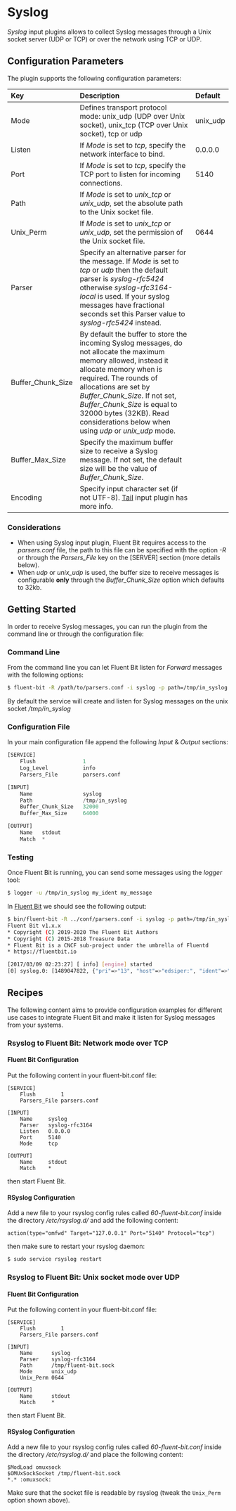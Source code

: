 # Syslog

_Syslog_ input plugins allows to collect Syslog messages through a Unix socket server \(UDP or TCP\) or over the network using TCP or UDP.

## Configuration Parameters

The plugin supports the following configuration parameters:

| Key | Description | Default |
| :--- | :--- | :--- |
| Mode | Defines transport protocol mode: unix\_udp \(UDP over Unix socket\), unix\_tcp \(TCP over Unix socket\), tcp or udp | unix\_udp |
| Listen | If _Mode_ is set to _tcp_, specify the network interface to bind. | 0.0.0.0 |
| Port | If _Mode_ is set to _tcp_, specify the TCP port to listen for incoming connections. | 5140 |
| Path | If _Mode_ is set to _unix\_tcp_ or _unix\_udp_, set the absolute path to the Unix socket file. |  |
| Unix\_Perm | If _Mode_ is set to _unix\_tcp_ or _unix\_udp_, set the permission of the Unix socket file. | 0644 |
| Parser | Specify an alternative parser for the message. If _Mode_ is set to _tcp_ or _udp_ then the default parser is _syslog-rfc5424_ otherwise _syslog-rfc3164-local_ is used. If your syslog messages have fractional seconds set this Parser value to _syslog-rfc5424_ instead. |  |
| Buffer\_Chunk\_Size | By default the buffer to store the incoming Syslog messages, do not allocate the maximum memory allowed, instead it allocate memory when is required. The rounds of allocations are set by _Buffer\_Chunk\_Size_. If not set, _Buffer\_Chunk\_Size_ is equal to 32000 bytes \(32KB\). Read considerations below when using _udp_ or _unix\_udp_ mode. |  |
| Buffer\_Max\_Size | Specify the maximum buffer size to receive a Syslog message. If not set, the default size will be the value of _Buffer\_Chunk\_Size_. |  |
| Encoding | Specify input character set (if not UTF-8).  [Tail](tail.md#encoding) input plugin has more info. |

### Considerations

* When using Syslog input plugin, Fluent Bit requires access to the _parsers.conf_ file, the path to this file can be specified with the option _-R_ or through the _Parsers\_File_ key on the \[SERVER\] section \(more details below\).
* When _udp_ or _unix\_udp_ is used, the buffer size to receive messages is configurable **only** through the _Buffer\_Chunk\_Size_ option which defaults to 32kb.

## Getting Started

In order to receive Syslog messages, you can run the plugin from the command line or through the configuration file:

### Command Line

From the command line you can let Fluent Bit listen for _Forward_ messages with the following options:

```bash
$ fluent-bit -R /path/to/parsers.conf -i syslog -p path=/tmp/in_syslog -o stdout
```

By default the service will create and listen for Syslog messages on the unix socket _/tmp/in\_syslog_

### Configuration File

In your main configuration file append the following _Input_ & _Output_ sections:

```python
[SERVICE]
    Flush               1
    Log_Level           info
    Parsers_File        parsers.conf

[INPUT]
    Name                syslog
    Path                /tmp/in_syslog
    Buffer_Chunk_Size   32000
    Buffer_Max_Size     64000

[OUTPUT]
    Name   stdout
    Match  *
```

### Testing

Once Fluent Bit is running, you can send some messages using the _logger_ tool:

```bash
$ logger -u /tmp/in_syslog my_ident my_message
```

In [Fluent Bit](http://fluentbit.io) we should see the following output:

```bash
$ bin/fluent-bit -R ../conf/parsers.conf -i syslog -p path=/tmp/in_syslog -o stdout
Fluent Bit v1.x.x
* Copyright (C) 2019-2020 The Fluent Bit Authors
* Copyright (C) 2015-2018 Treasure Data
* Fluent Bit is a CNCF sub-project under the umbrella of Fluentd
* https://fluentbit.io

[2017/03/09 02:23:27] [ info] [engine] started
[0] syslog.0: [1489047822, {"pri"=>"13", "host"=>"edsiper:", "ident"=>"my_ident", "pid"=>"", "message"=>"my_message"}]
```

## Recipes

The following content aims to provide configuration examples for different use cases to integrate Fluent Bit and make it listen for Syslog messages from your systems.

### Rsyslog to Fluent Bit: Network mode over TCP <a id="rsyslog_to_fluentbit_network"></a>

#### Fluent Bit Configuration

Put the following content in your fluent-bit.conf file:

```text
[SERVICE]
    Flush        1
    Parsers_File parsers.conf

[INPUT]
    Name     syslog
    Parser   syslog-rfc3164
    Listen   0.0.0.0
    Port     5140
    Mode     tcp

[OUTPUT]
    Name     stdout
    Match    *
```

then start Fluent Bit.

#### RSyslog Configuration

Add a new file to your rsyslog config rules called _60-fluent-bit.conf_ inside the directory _/etc/rsyslog.d/_ and add the following content:

```text
action(type="omfwd" Target="127.0.0.1" Port="5140" Protocol="tcp")
```

then make sure to restart your rsyslog daemon:

```bash
$ sudo service rsyslog restart
```

### Rsyslog to Fluent Bit: Unix socket mode over UDP

#### Fluent Bit Configuration

Put the following content in your fluent-bit.conf file:

```text
[SERVICE]
    Flush        1
    Parsers_File parsers.conf

[INPUT]
    Name      syslog
    Parser    syslog-rfc3164
    Path      /tmp/fluent-bit.sock
    Mode      unix_udp
    Unix_Perm 0644

[OUTPUT]
    Name      stdout
    Match     *
```

then start Fluent Bit.

#### RSyslog Configuration

Add a new file to your rsyslog config rules called _60-fluent-bit.conf_ inside the directory _/etc/rsyslog.d/_ and place the following content:

```text
$ModLoad omuxsock
$OMUxSockSocket /tmp/fluent-bit.sock
*.* :omuxsock:
```

Make sure that the socket file is readable by rsyslog \(tweak the `Unix_Perm` option shown above\).

